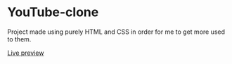 # YouTube-clone

Project made using purely HTML and CSS in order for me to get more used to them.

<a href="https://jonthejon10.github.io/youtube-clone/">Live preview</a>
